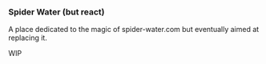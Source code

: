 ### Spider Water (but react)

A place dedicated to the magic of spider-water.com but eventually aimed at replacing it. 

WIP